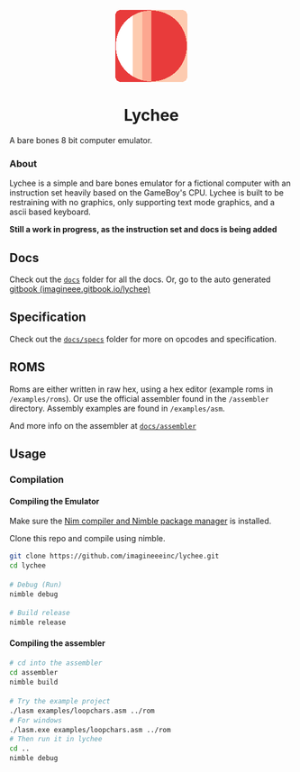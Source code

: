 <p align="center">
	<img src="./lychee.png">
</p>
<h1 align="center">Lychee</h1>

A bare bones 8 bit computer emulator.
### About
Lychee is a simple and bare bones emulator for a fictional computer with an instruction set heavily based on the GameBoy's CPU. Lychee is built to be restraining with no graphics, only supporting text mode graphics, and a ascii based keyboard.

**Still a work in progress, as the instruction set and docs is being added** 

## Docs
Check out the [`docs`](docs) folder for all the docs. Or, go to the auto generated [gitbook (imagineee.gitbook.io/lychee)](https://imagineee.gitbook.io/lychee)
## Specification
Check out the [`docs/specs`](docs/spec) folder for more on opcodes and specification.

## ROMS
Roms are either written in raw hex, using a hex editor (example roms in `/examples/roms`). Or use the official assembler found in the `/assembler` directory. Assembly examples are found in `/examples/asm`.

And more info on the assembler at [`docs/assembler`](docs/assembler)

## Usage
### Compilation
#### Compiling the Emulator
Make sure the [Nim compiler and Nimble package manager](https://nim-lang.org/) is installed.

Clone this repo and compile using nimble.
```bash
git clone https://github.com/imagineeeinc/lychee.git
cd lychee

# Debug (Run)
nimble debug

# Build release
nimble release
```
#### Compiling the assembler
```bash
# cd into the assembler
cd assembler
nimble build

# Try the example project
./lasm examples/loopchars.asm ../rom
# For windows
./lasm.exe examples/loopchars.asm ../rom
# Then run it in lychee
cd ..
nimble debug
```
